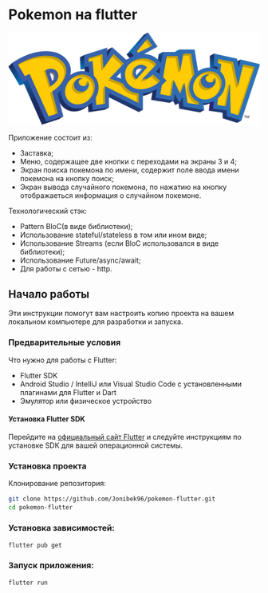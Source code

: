 # Pokemon на flutter

![pokemon.png](assets/images/pokemon.png)

Приложение состоит из:
- Заставка;
- Меню, содержащее две кнопки с переходами на экраны 3 и 4;
- Экран поиска покемона по имени, содержит поле ввода имени покемона нa кнопку поиск;
- Экран вывода случайного покемона, по нажатию на кнопку отображаеться информация о случайном покемоне.

Технологический стэк:
- Pattern BloC(в виде библиотеки);
- Использование stateful/stateless в том или ином виде;
- Использование Streams (если BloC использовался в виде библиотеки);
- Использование Future/async/await;
- Для работы с сетью - http.

## Начало работы

Эти инструкции помогут вам настроить копию проекта на вашем локальном компьютере для разработки и запуска.

### Предварительные условия

Что нужно для работы с Flutter:

- Flutter SDK
- Android Studio / IntelliJ или Visual Studio Code с установленными плагинами для Flutter и Dart
- Эмулятор или физическое устройство

#### Установка Flutter SDK

Перейдите на [официальный сайт Flutter](https://flutter.dev/docs/get-started/install) и следуйте инструкциям по установке SDK для вашей операционной системы.

### Установка проекта

Клонирование репозитория:

```bash
git clone https://github.com/Jonibek96/pokemon-flutter.git
cd pokemon-flutter
```

### Установка зависимостей:

```
flutter pub get
```

### Запуск приложения:

```
flutter run
```
